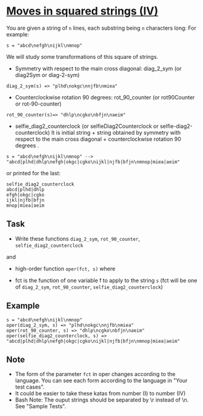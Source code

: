 # [Moves in squared strings (IV)](https://www.codewars.com/kata/moves-in-squared-strings-iv "https://www.codewars.com/kata/56dbf59b0a10feb08c000227")

You are given a string of `n` lines, each substring being `n` characters long: For example:

`s = "abcd\nefgh\nijkl\nmnop"`

We will study some transformations of this square of strings.

- Symmetry with respect to the main cross diagonal: diag_2_sym (or diag2Sym or diag-2-sym)
```
diag_2_sym(s) => "plhd\nokgc\nnjfb\nmiea"
```
- Counterclockwise rotation 90 degrees: rot_90_counter (or rot90Counter or rot-90-counter)
```
rot_90_counter(s)=> "dhlp\ncgko\nbfjn\naeim"
```
- selfie_diag2_counterclock (or selfieDiag2Counterclock or selfie-diag2-counterclock)
It is initial string + string obtained by symmetry with respect to the main cross 
diagonal + counterclockwise rotation 90 degrees .
```
s = "abcd\nefgh\nijkl\nmnop" --> 
"abcd|plhd|dhlp\nefgh|okgc|cgko\nijkl|njfb|bfjn\nmnop|miea|aeim"
```
or printed for the last:

```
selfie_diag2_counterclock
abcd|plhd|dhlp
efgh|okgc|cgko
ijkl|njfb|bfjn
mnop|miea|aeim
```

## Task

- Write these functions `diag_2_sym`, `rot_90_counter`, `selfie_diag2_counterclock`

and

- high-order function `oper(fct, s)` where

 - fct is the function of one variable f to apply to the string `s`
(fct will be one of `diag_2_sym`, `rot_90_counter`, `selfie_diag2_counterclock`)

## Example

```
s = "abcd\nefgh\nijkl\nmnop"
oper(diag_2_sym, s) => "plhd\nokgc\nnjfb\nmiea"
oper(rot_90_counter, s) => "dhlp\ncgko\nbfjn\naeim"
oper(selfie_diag2_counterclock, s) => "abcd|plhd|dhlp\nefgh|okgc|cgko\nijkl|njfb|bfjn\nmnop|miea|aeim"
```

## Note

- The form of the parameter `fct` in oper
changes according to the language. You can see each form according to the language in "Your test cases".
- It could be easier to take these katas from number (I) to number (IV)
- Bash Note: The ouput strings should be separated by \r instead of \n. See "Sample Tests".
